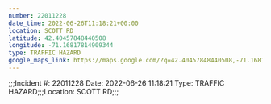 ```yaml
---
number: 22011228
date_time: 2022-06-26T11:18:21+00:00
location: SCOTT RD
latitude: 42.40457848440508
longitude: -71.16817814909344
type: TRAFFIC HAZARD
google_maps_link: https://maps.google.com/?q=42.40457848440508,-71.16817814909344
---
```


;;;Incident #: 22011228   Date: 2022-06-26 11:18:21   Type: TRAFFIC HAZARD;;;Location: SCOTT RD;;;
